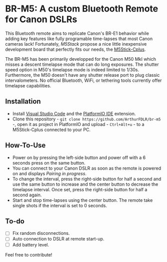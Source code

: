 # BR-M5: A custom Bluetooth Remote for Canon DSLRs

This Bluetooth remote aims to replicate Canon's BR-E1 behavior while adding key features like fully programable time-lapses that most Canon cameras lack! Fortunately, *M5Stack* propose a nice little inexpensive development board that perfectly fits our needs, the [M5Stick-Cplus](https://m5stack.com/products/m5stickc-plus-esp32-pico-mini-iot-development-kit?variant=35275856609444).

The BR-M5 has been primarily developped for the Canon M50 MkI which misses a descent timelapse mode that can do long exposures. The shutter speed option in M50's timelapse mode is indeed limited to 1/30s. Furthermore, the M50 doesn't have any shutter release port to plug classic intervalometers. No official Bluetooth, WiFi, or tethering tools currently offer timelapse capabilities.

## Installation

* Install [Visual Studio Code](https://code.visualstudio.com/download) and the [PlatformIO IDE](https://marketplace.visualstudio.com/items?itemName=platformio.platformio-ide) extension.
* Clone this repository - ```git clone https://github.com/ArthurFDLR/br-m5``` -, open it as project in PlatformIO and upload - ```Ctrl+Alt+u``` - to a M5Stick-Cplus connected to your PC.

## How-To-Use

* Power on by pressing the left-side button and power off with a 6 seconds press on the same button.
* You can connect to your Canon DSLR as soon as the remote is powered on and displays *Pairing in progress*.
* To change the interval, press the right-side button for half a second and use the same button to increase and the center button to decrease the timelapse interval. Once set, press the right-side button for half a second again.
* Start and stop time-lapses using the center button. The remote take single shots if the interval is set to 0 seconds.

## To-do

- [ ] Fix random disconnections.
- [ ] Auto connection to DSLR at remote start-up.
- [ ] Add battery level.

Feel free to contribute!
